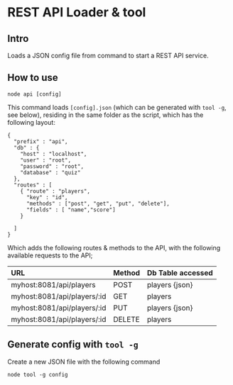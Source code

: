 # REST API Loader & tool

## Intro

Loads a JSON config file  from command to start a REST API service.

## How to use


```
node api [config]
```

This command loads `[config].json` (which can be generated with `tool -g`, see below), residing in the same folder as the script, which has the following layout:

```
{
  "prefix" : "api",
  "db" : {
    "host" : "localhost",
    "user" : "root",
    "password" : "root",
    "database" : "quiz"
  },
  "routes" : [
    { "route" : "players",
      "key" : "id",
      "methods" : ["post", "get", "put", "delete"],
      "fields" : [ "name","score"]
    }

  ]
}

```

Which adds the following routes & methods to the API, with the following available requests to the API;

| URL     | Method | Db Table accessed    |
| :------------- | :------------- | :--------------|
| myhost:8081/api/players       | POST |  players {json} |
| myhost:8081/api/players/:id       | GET |  players |
| myhost:8081/api/players/:id      | PUT |  players {json}|
| myhost:8081/api/players/:id       | DELETE |  players |

## Generate config with `tool -g`
Create a new JSON file with the following command
```
node tool -g config
```

